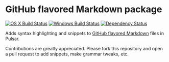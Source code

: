 # GitHub flavored Markdown package
[![OS X Build Status](https://travis-ci.org/atom/language-gfm.svg?branch=master)](https://travis-ci.org/atom/language-gfm) [![Windows Build Status](https://ci.appveyor.com/api/projects/status/rpub8qjyd8lt7wai/branch/master?svg=true)](https://ci.appveyor.com/project/Atom/language-gfm/branch/master) [![Dependency Status](https://david-dm.org/atom/language-gfm.svg)](https://david-dm.org/atom/language-gfm)

Adds syntax highlighting and snippets to [GitHub flavored Markdown](https://pulsar-edit.dev/docs/launch-manual/sections/core-hacking/#converting-from-textmate) files in Pulsar.

Contributions are greatly appreciated. Please fork this repository and open a pull request to add snippets, make grammar tweaks, etc.

